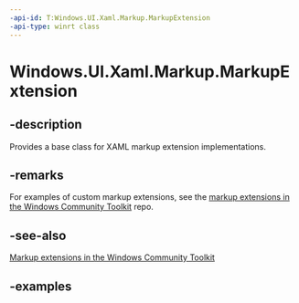 ```yaml
---
-api-id: T:Windows.UI.Xaml.Markup.MarkupExtension
-api-type: winrt class
---
```


<!-- Class syntax.
public class MarkupExtension
-->

# Windows.UI.Xaml.Markup.MarkupExtension

## -description

Provides a base class for XAML markup extension implementations.



## -remarks

For examples of custom markup extensions, see the [markup extensions in the Windows Community Toolkit](https://github.com/windows-toolkit/WindowsCommunityToolkit/tree/master/Microsoft.Toolkit.Uwp.UI/Extensions/Markup) repo.

## -see-also

[Markup extensions in the Windows Community Toolkit](https://github.com/windows-toolkit/WindowsCommunityToolkit/tree/master/Microsoft.Toolkit.Uwp.UI/Extensions/Markup)

## -examples

